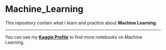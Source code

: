 # Machine_Learning

This repository contain what I learn and practice about **Machine Learning**.

<hr>

You can see my **[Kaggle Profile](https://www.kaggle.com/mashodrana/notebooks)** to find more notebooks on Machine Learning.
